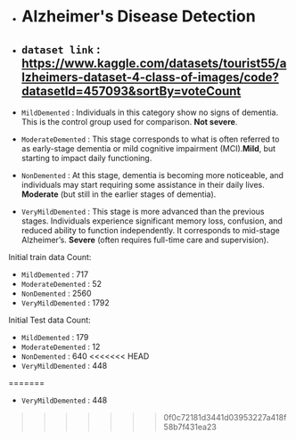 - # Alzheimer's Disease Detection

- ## `dataset link` : https://www.kaggle.com/datasets/tourist55/alzheimers-dataset-4-class-of-images/code?datasetId=457093&sortBy=voteCount

- `MildDemented` : Individuals in this category show no signs of dementia. This is the control group used for comparison. **Not severe**.
- `ModerateDemented` : This stage corresponds to what is often referred to as early-stage dementia or mild cognitive impairment (MCI).**Mild**, but starting to impact daily functioning.
- `NonDemented` : At this stage, dementia is becoming more noticeable, and individuals may start requiring some assistance in their daily lives. **Moderate** (but still in the earlier stages of dementia).
- `VeryMildDemented` : This stage is more advanced than the previous stages. Individuals experience significant memory loss, confusion, and reduced ability to function independently. It corresponds to mid-stage Alzheimer’s. **Severe** (often requires full-time care and supervision).

Initial train data Count:
- `MildDemented` : 717
- `ModerateDemented` : 52
- `NonDemented` : 2560
- `VeryMildDemented` : 1792

Initial Test data Count:
- `MildDemented` : 179
- `ModerateDemented` : 12
- `NonDemented` : 640
<<<<<<< HEAD
- `VeryMildDemented` : 448

=======
- `VeryMildDemented` : 448
>>>>>>> 0f0c72181d3441d03953227a418f58b7f431ea23
